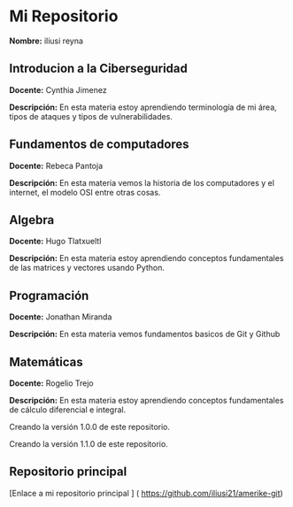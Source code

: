 # Mi Repositorio

**Nombre:** iliusi reyna

## Introducion a la Ciberseguridad ##
**Docente:** Cynthia Jimenez 

**Descripción:** En esta materia estoy aprendiendo terminología de mi área, tipos de ataques y tipos de vulnerabilidades. 

## Fundamentos de computadores
**Docente:** Rebeca Pantoja

**Descripción:** En esta materia vemos la historia de los computadores y el internet, el modelo OSI entre otras cosas.

## Algebra
**Docente:** Hugo Tlatxueltl

**Descripción:** En esta materia estoy aprendiendo conceptos fundamentales de las matrices y vectores usando Python.

## Programación
**Docente:** Jonathan Miranda 

**Descripción:** En esta materia vemos fundamentos basicos de Git y Github 

## Matemáticas
**Docente:** Rogelio Trejo

**Descripción:** En esta materia estoy aprendiendo conceptos fundamentales de cálculo diferencial e integral.

Creando la versión 1.0.0 de este repositorio.

Creando la versión 1.1.0 de este repositorio. 
## Repositorio principal ## 

[Enlace a mi repositorio principal ] ( https://github.com/iliusi21/amerike-git)


